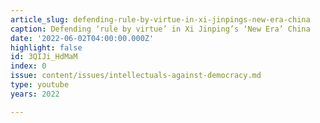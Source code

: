 ```yaml
---
article_slug: defending-rule-by-virtue-in-xi-jinpings-new-era-china
caption: Defending ‘rule by virtue’ in Xi Jinping’s ‘New Era’ China
date: '2022-06-02T04:00:00.000Z'
highlight: false
id: 3QIJi_HdMaM
index: 0
issue: content/issues/intellectuals-against-democracy.md
type: youtube
years: 2022

---
```

